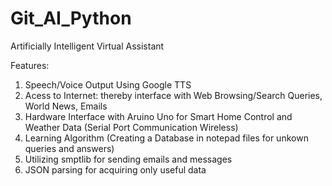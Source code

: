 # Git_AI_Python
Artificially Intelligent Virtual Assistant

Features:
1. Speech/Voice Output Using Google TTS
2. Acess to Internet: thereby interface with Web Browsing/Search Queries, World News, Emails 
3. Hardware Interface with Aruino Uno for Smart Home Control and Weather Data (Serial Port Communication Wireless)
4. Learning Algorithm (Creating a Database in notepad files for unkown queries and answers)
5. Utilizing smptlib for sending emails and messages 
6. JSON parsing for acquiring only useful data
